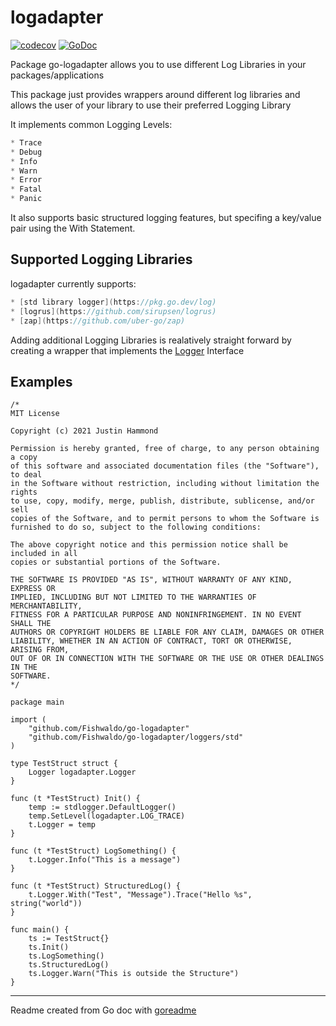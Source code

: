 # logadapter

[![codecov](https://codecov.io/gh/Fishwaldo/go-logadapter/branch/master/graph/badge.svg)](https://codecov.io/gh/Fishwaldo/go-logadapter)
[![GoDoc](https://img.shields.io/badge/pkg.go.dev-doc-blue)](http://pkg.go.dev/github.com/Fishwaldo/go-logadapter)

Package go-logadapter allows you to use different Log Libraries in your
packages/applications

This package just provides wrappers around different log libraries and
allows the user of your library to use their preferred Logging Library

It implements common Logging Levels:

```go
* Trace
* Debug
* Info
* Warn
* Error
* Fatal
* Panic
```

It also supports basic structured logging features, but specifing a key/value
pair using the With Statement.

## Supported Logging Libraries

logadapter currently supports:

```go
* [std library logger](https://pkg.go.dev/log)
* [logrus](https://github.com/sirupsen/logrus)
* [zap](https://github.com/uber-go/zap)
```

Adding additional Logging Libraries is realatively straight forward by creating
a wrapper that implements the [Logger](https://pkg.go.dev/github.com/Fishwaldo/go-logadapter#Logger) Interface

## Examples

```golang
/*
MIT License

Copyright (c) 2021 Justin Hammond

Permission is hereby granted, free of charge, to any person obtaining a copy
of this software and associated documentation files (the "Software"), to deal
in the Software without restriction, including without limitation the rights
to use, copy, modify, merge, publish, distribute, sublicense, and/or sell
copies of the Software, and to permit persons to whom the Software is
furnished to do so, subject to the following conditions:

The above copyright notice and this permission notice shall be included in all
copies or substantial portions of the Software.

THE SOFTWARE IS PROVIDED "AS IS", WITHOUT WARRANTY OF ANY KIND, EXPRESS OR
IMPLIED, INCLUDING BUT NOT LIMITED TO THE WARRANTIES OF MERCHANTABILITY,
FITNESS FOR A PARTICULAR PURPOSE AND NONINFRINGEMENT. IN NO EVENT SHALL THE
AUTHORS OR COPYRIGHT HOLDERS BE LIABLE FOR ANY CLAIM, DAMAGES OR OTHER
LIABILITY, WHETHER IN AN ACTION OF CONTRACT, TORT OR OTHERWISE, ARISING FROM,
OUT OF OR IN CONNECTION WITH THE SOFTWARE OR THE USE OR OTHER DEALINGS IN THE
SOFTWARE.
*/

package main

import (
	"github.com/Fishwaldo/go-logadapter"
	"github.com/Fishwaldo/go-logadapter/loggers/std"
)

type TestStruct struct {
	Logger logadapter.Logger
}

func (t *TestStruct) Init() {
	temp := stdlogger.DefaultLogger()
	temp.SetLevel(logadapter.LOG_TRACE)
	t.Logger = temp
}

func (t *TestStruct) LogSomething() {
	t.Logger.Info("This is a message")
}

func (t *TestStruct) StructuredLog() {
	t.Logger.With("Test", "Message").Trace("Hello %s", string("world"))
}

func main() {
	ts := TestStruct{}
	ts.Init()
	ts.LogSomething()
	ts.StructuredLog()
	ts.Logger.Warn("This is outside the Structure")
}

```

---
Readme created from Go doc with [goreadme](https://github.com/posener/goreadme)
